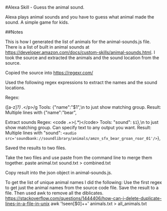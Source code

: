 #Alexa Skill - Guess the animal sound.

Alexa plays animal sounds and you have to guess what animal made the sound.
A simple game for kids.


##Notes

This is how I generated the list of animals for the animal-sounds.js file.
There is a list of built in animal sounds at https://developer.amazon.com/docs/custom-skills/animal-sounds.html.
I took the source and extracted the animals and the sound location from the source.


Copied the source into https://regexr.com/

Used the following regex expressions to extract the names and the sound locations.

Regex: <p>([a-z]*?) .*<\/p>/g
Tools: {"name":"$1",\n to just show matching group. 
Result: Multiple lines with {"name":"bear",

Extract sounds 
Regex: <code .+>(.*)<\/code>
Tools: "sound": `$1`},\n to just show matching group. Can specify text to any output you want. 
Result: Multiple lines with "sound": `<audio src='soundbank://soundlibrary/animals/amzn_sfx_bear_groan_roar_01'/>`},

Saved the results to two files.

Take the two files and use paste from the command line to merge them together.
paste animal.txt sound.txt > combined.txt

Copy result into the json object in animal-sounds.js.


To get the list of unique animal names I did the following:
Use the first regex to get just the animal names from the source code file. Save the result to a file.
Then used awk to remove all the diblicates.
https://stackoverflow.com/questions/1444406/how-can-i-delete-duplicate-lines-in-a-file-in-unix
awk '!seen[$0]++' animals.txt > all_animals.txt

